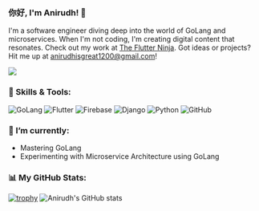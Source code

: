 ### 你好, I'm Anirudh! 👋

I'm a software engineer diving deep into the world of GoLang and microservices. When I'm not coding, I'm creating digital content that resonates. Check out my work at [The Flutter Ninja](http://theflutterninja.me/). Got ideas or projects? Hit me up at anirudhisgreat1200@gmail.com!

![](https://komarev.com/ghpvc/?username=flutterninja9&color=brightgreen)

### 🚀 Skills & Tools:

![GoLang](https://img.shields.io/badge/-GoLang-00ADD8?style=flat&logo=go&logoColor=white)
![Flutter](https://img.shields.io/badge/-Flutter-02569B?style=flat&logo=Flutter)
![Firebase](https://img.shields.io/badge/-Firebase-F7C52C?style=flat&logo=Firebase)
![Django](https://img.shields.io/badge/-Django-092E20?style=flat&logo=Django)
![Python](https://img.shields.io/badge/-Python-3776AB?style=flat&logo=Python)
![GitHub](https://img.shields.io/badge/-GitHub-181717?style=flat&logo=GitHub)

### 🌱 I’m currently:
- Mastering GoLang
- Experimenting with Microservice Architecture using GoLang

### 📊 My GitHub Stats:

[![trophy](https://github-profile-trophy.vercel.app/?username=flutterninja9&theme=onedark)](https://github.com/flutterninja9/)
![Anirudh's GitHub stats](https://github-readme-stats.vercel.app/api?username=flutterninja9&show_icons=true&theme=radical)
